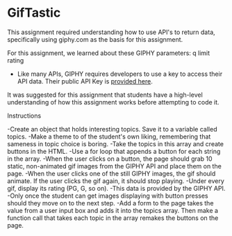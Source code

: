 # GifTastic

This assignment required understanding how to use API's to return data, specifically using giphy.com as the basis for this assignment. 

For this assignment, we learned about these GIPHY parameters:
	q
	limit
	rating
* Like many APIs, GIPHY requires developers to use a key to access their API data. Their public API Key is [provided here](https://github.com/Giphy/GiphyAPI#overview). 

It was suggested for this assignment that students have a high-level understanding of how this assignment works before attempting to code it.

Instructions

-Create an object that holds interesting topics. Save it to a variable called topics.
-Make a theme to of the student's own liking, remembering that sameness in topic choice is boring.
-Take the topics in this array and create buttons in the HTML.
-Use a for loop that appends a button for each string in the array.
-When the user clicks on a button, the page should grab 10 static, non-animated gif images from the GIPHY API and place them on the page.
-When the user clicks one of the still GIPHY images, the gif should animate. If the user clicks the gif again, it should stop playing.
-Under every gif, display its rating (PG, G, so on).
-This data is provided by the GIPHY API.
-Only once the student can get images displaying with button presses should they move on to the next step.
-Add a form to the page takes the value from a user input box and adds it into the topics array. Then make a function call that takes each topic in the array remakes the buttons on the page.

